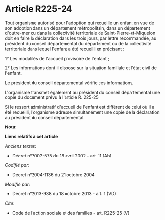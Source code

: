 # Article R225-24

Tout organisme autorisé pour l'adoption qui recueille un enfant en vue de son adoption dans un département métropolitain,
dans un département d'outre-mer ou dans la collectivité territoriale de Saint-Pierre-et-Miquelon doit en faire la déclaration
dans les trois jours, par lettre recommandée, au président du conseil départemental du département ou de la collectivité
territoriale dans lequel l'enfant a été recueilli en précisant : 

1° Les modalités de l'accueil provisoire de l'enfant ; 

2° Les informations dont il dispose sur la situation familiale et l'état civil de l'enfant. 

Le président du conseil départemental vérifie ces informations. 

L'organisme transmet également au président du conseil départemental une copie du document prévu à l'article R. 225-25.

Si le ressort administratif d'accueil de l'enfant est différent de celui où il a été recueilli, l'organisme adresse
simultanément une copie de la déclaration au président du conseil départemental.

**Nota:**



**Liens relatifs à cet article**

_Anciens textes_:

  - Décret n°2002-575 du 18 avril 2002 - art. 11 (Ab)

_Codifié par_:

  - Décret n°2004-1136 du 21 octobre 2004

_Modifié par_:

  - Décret n°2013-938 du 18 octobre 2013 - art. 1 (VD)

_Cite_:

  - Code de l'action sociale et des familles - art. R225-25 (V)

